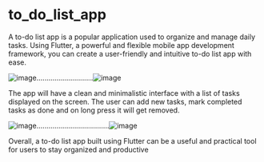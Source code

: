 # to_do_list_app
A to-do list app is a popular application used to organize and manage daily tasks. Using Flutter, a powerful and flexible mobile app development framework, you can create a user-friendly and intuitive to-do list app with ease.

![image](https://user-images.githubusercontent.com/91030529/231207720-7d342a38-a8ef-45d3-84eb-df5275cf8268.png)............................![image](https://user-images.githubusercontent.com/91030529/231210697-297cfe39-24d3-4f62-a1c1-e0e35648641c.png)




The app will have a clean and minimalistic interface with a list of tasks displayed on the screen. The user can add new tasks, mark completed tasks as done and on long press it will get removed.

![image](https://user-images.githubusercontent.com/91030529/231209151-aa0f2fe9-122f-4b79-899c-b0a248eba812.png)....................................![image](https://user-images.githubusercontent.com/91030529/231210324-7874c261-b69c-4ba1-8f2d-7b3b3dadabd7.png)









Overall, a to-do list app built using Flutter can be a useful and practical tool for users to stay organized and productive
